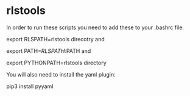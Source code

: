 # rlstools

In order to run these scripts you need to add these to your .bashrc file: 

export RLSPATH=rlstools direcotry
and

export PATH=$RLSPATH:$PATH
and

export PYTHONPATH=rlstools directory

You will also need to install the yaml plugin:

pip3 install pyyaml
